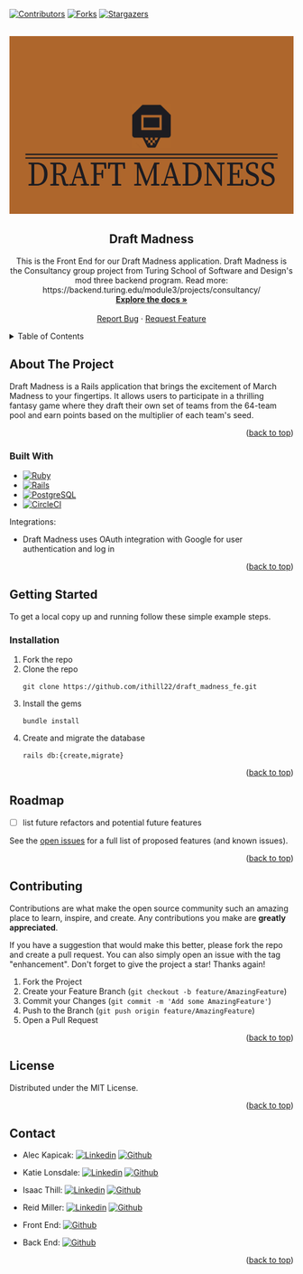 <!-- Improved compatibility of back to top link: See: https://github.com/othneildrew/Best-README-Template/pull/73 -->
<a name="readme-top"></a>
<!--
*** Thanks for checking out the Best-README-Template. If you have a suggestion
*** that would make this better, please fork the repo and create a pull request
*** or simply open an issue with the tag "enhancement".
*** Don't forget to give the project a star!
*** Thanks again! Now go create something AMAZING! :D
-->



<!-- PROJECT SHIELDS -->
<!--
*** I'm using markdown "reference style" links for readability.
*** Reference links are enclosed in brackets [ ] instead of parentheses ( ).
*** See the bottom of this document for the declaration of the reference variables
*** for contributors-url, forks-url, etc. This is an optional, concise syntax you may use.
*** https://www.markdownguide.org/basic-syntax/#reference-style-links
-->

[![Contributors][contributors-shield]][contributors-url]
[![Forks][forks-shield]][forks-url]
[![Stargazers][stars-shield]][stars-url]



<!-- PROJECT LOGO -->
<br />
<div align="center">
  <a href=https://github.com/ithill22/draft_madness_fe>
    <img src="app/assets/images/title_image.png" alt="Logo" width="900" height="315">
  </a>

<h2 align="center">Draft Madness</h2>

  <p align="center">
    This is the Front End for our Draft Madness application. Draft Madness is the Consultancy group project from Turing School of Software and Design's mod three backend program. Read more: https://backend.turing.edu/module3/projects/consultancy/
    <br />
    <a href=https://github.com/ithill22/draft_madness_fe><strong>Explore the docs »</strong></a>
    <br />
    <br />
    <a href="https://github.com/ithill22/draft_madness_fe/issues">Report Bug</a>
    ·
    <a href="https://github.com/ithill22/draft_madness_fe/issues">Request Feature</a>
  </p>
</div>



<!-- TABLE OF CONTENTS -->
<details>
  <summary>Table of Contents</summary>
  <ol>
    <li>
      <a href="#about-the-project">About The Project</a>
      <ul>
        <li><a href="#built-with">Built With</a></li>
      </ul>
    </li>
    <li>
      <a href="#getting-started">Getting Started</a>
      <ul>
        <li><a href="#installation">Installation</a></li>
      </ul>
    </li>
    <li><a href="#roadmap">Roadmap</a></li>
    <li><a href="#contributing">Contributing</a></li>
    <li><a href="#license">License</a></li>
    <li><a href="#contact">Contact</a></li>
  </ol>
</details>



<!-- ABOUT THE PROJECT -->
## About The Project
Draft Madness is a Rails application that brings the excitement of March Madness to your fingertips. It allows users to participate in a thrilling fantasy game where they draft their own set of teams from the 64-team pool and earn points based on the multiplier of each team's seed.

<p align="right">(<a href="#readme-top">back to top</a>)</p>



### Built With

* [![Ruby][Ruby]][Ruby-url]
* [![Rails][Rails]][Rails-url]
* [![PostgreSQL][Postgres]][Postgres-url]
* [![CircleCI][CircleCI]][CircleCI-url]

Integrations:
* Draft Madness uses OAuth integration with Google for user authentication and log in

<p align="right">(<a href="#readme-top">back to top</a>)</p>



<!-- GETTING STARTED -->
## Getting Started

To get a local copy up and running follow these simple example steps.

### Installation

1. Fork the repo
2. Clone the repo
   ```
   git clone https://github.com/ithill22/draft_madness_fe.git
   ```
3. Install the gems
   ```
   bundle install
   ```
4. Create and migrate the database
   ```
   rails db:{create,migrate}
   ```

<p align="right">(<a href="#readme-top">back to top</a>)</p>



<!-- ROADMAP -->
## Roadmap

- [ ] list future refactors and potential future features

See the [open issues](https://github.com/ithill22/draft_madness_fe/issues) for a full list of proposed features (and known issues).

<p align="right">(<a href="#readme-top">back to top</a>)</p>



<!-- CONTRIBUTING -->
## Contributing

Contributions are what make the open source community such an amazing place to learn, inspire, and create. Any contributions you make are **greatly appreciated**.

If you have a suggestion that would make this better, please fork the repo and create a pull request. You can also simply open an issue with the tag "enhancement".
Don't forget to give the project a star! Thanks again!

1. Fork the Project
2. Create your Feature Branch (`git checkout -b feature/AmazingFeature`)
3. Commit your Changes (`git commit -m 'Add some AmazingFeature'`)
4. Push to the Branch (`git push origin feature/AmazingFeature`)
5. Open a Pull Request

<p align="right">(<a href="#readme-top">back to top</a>)</p>



<!-- LICENSE -->
## License

Distributed under the MIT License.

<p align="right">(<a href="#readme-top">back to top</a>)</p>



<!-- CONTACT -->
## Contact

* Alec Kapicak: [![Linkedin][linkedin]][alec-li-url] [![Github][Github]][alec-gh-url]
* Katie Lonsdale: [![Linkedin][linkedin]][katie-li-url] [![Github][Github]][katie-gh-url]
* Isaac Thill: [![Linkedin][linkedin]][isaac-li-url] [![Github][Github]][isaac-gh-url]
* Reid Miller: [![Linkedin][linkedin]][reid-li-url] [![Github][Github]][reid-gh-url]

* Front End: [![Github][Github]][project-fe-gh-url]
* Back End: [![Github][Github]][project-be-gh-url]

<p align="right">(<a href="#readme-top">back to top</a>)</p>



<!-- MARKDOWN LINKS & IMAGES -->
<!-- https://www.markdownguide.org/basic-syntax/#reference-style-links -->
[contributors-shield]: https://img.shields.io/github/contributors/ithill22/draft_madness_fe.svg?style=for-the-badge
[contributors-url]: https://github.com/ithill22/draft_madness_fe/graphs/contributors
[forks-shield]: https://img.shields.io/github/forks/ithill22/draft_madness_fe.svg?style=for-the-badge
[forks-url]: https://github.com//ithill22/draft_madness_fe/network/members

[stars-shield]: https://img.shields.io/github/stars/ithill22/draft_madness_fe.svg?style=for-the-badge
[stars-url]: https://github.com/ithill22/draft_madness_fe/stargazers
[issues-url]: https://github.com/ithill22/draft_madness_fe/issues

[linkedin]: https://img.shields.io/badge/LinkedIn-0077B5?style=for-the-badge&logo=linkedin&logoColor=white
[alec-li-url]: https://www.linkedin.com/in/alec-kapicak-b703bab8/
[katie-li-url]: https://www.linkedin.com/in/katherine-lonsdale-7b215185/
[isaac-li-url]: https://www.linkedin.com/in/isaac-thill/
[reid-li-url]: https://www.linkedin.com/in/reid-s-miller/
[product-screenshot]: images/screenshot.png
[Ruby]: https://img.shields.io/badge/Ruby-CC342D?style=for-the-badge&logo=ruby&logoColor=white
[Ruby-url]: https://www.ruby-lang.org/en/
[Rails]: https://img.shields.io/badge/Ruby_on_Rails-CC0000?style=for-the-badge&logo=ruby-on-rails&logoColor=white
[Rails-url]: https://rubyonrails.org/
[Postgres]: https://img.shields.io/badge/PostgreSQL-316192?style=for-the-badge&logo=postgresql&logoColor=white
[Postgres-url]: https://www.postgresql.org/
[Redis]:  	https://img.shields.io/badge/redis-%23DD0031.svg?&style=for-the-badge&logo=redis&logoColor=white
[Redis-url]: https://redis.io
[CircleCI]: https://img.shields.io/badge/circleci-343434?style=for-the-badge&logo=circleci&logoColor=white
[CircleCI-url]: https://circleci.com/
[Github]: https://img.shields.io/badge/GitHub-100000?style=for-the-badge&logo=github&logoColor=white
[project-fe-gh-url]: https://github.com/ithill22/draft_madness_fe
[project-be-gh-url]: https://github.com/ithill22/draft_madness_be
[alec-gh-url]: https://github.com/AlecKap
[katie-gh-url]: https://github.com/KatieLonsdale
[isaac-gh-url]: https://github.com/ithill22
[reid-gh-url]: https://github.com/reidsmiller